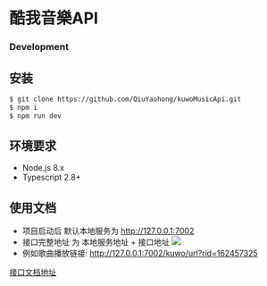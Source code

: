 # 酷我音樂API
### Development

## 安装
```bash
$ git clone https://github.com/QiuYaohong/kuwoMusicApi.git
$ npm i
$ npm run dev
```

## 环境要求

- Node.js 8.x
- Typescript 2.8+


## 使用文档

- 项目启动后 默认本地服务为 http://127.0.0.1:7002
- 接口完整地址 为 本地服务地址 + 接口地址
  ![](https://user-images.githubusercontent.com/51219225/130624204-1455e55b-5f0c-4e4e-9885-71e62bd7eead.png)
- 例如歌曲播放链接: http://127.0.0.1:7002/kuwo/url?rid=162457325

[接口文档地址](https://qiuyaohong.github.io/kuwoMusicApi/) 

